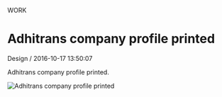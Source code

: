 <p class="type">WORK</p>

# Adhitrans company profile printed

<p class="meta">Design  /  2016-10-17 13:50:07</p>

Adhitrans company profile printed.

![Adhitrans company profile printed](https://farooq-agent.web.app/assets/images/works/large/Q5H7Jcbq_work_image.jpg)
